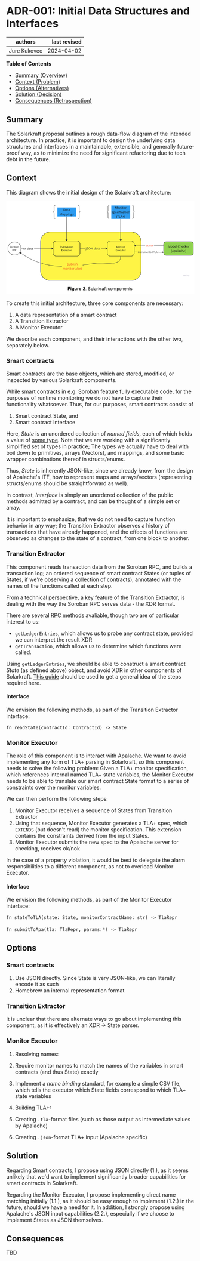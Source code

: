 # ADR-001: Initial Data Structures and Interfaces

| authors                                | last revised    |
| -------------------------------------- | --------------: |
| Jure Kukovec                           | 2024-04-02      |

**Table of Contents**

- [Summary (Overview)](#summary)
- [Context (Problem)](#context)
- [Options (Alternatives)](#options)
- [Solution (Decision)](#solution)
- [Consequences (Retrospection)](#consequences)

## Summary

<!-- Statement to summarize, following the following formula: -->

The Solarkraft proposal outlines a rough data-flow diagram of the intended architecture. 
In practice, it is important to design the underlying data structures and interfaces
in a maintainable, extensible, and generally future-proof way, as to minimize the need for significant refactoring due to tech debt in the future.

## Context

This diagram shows the initial design of the Solarkraft architecture: 

![diagram](./Solarkraft_components.png) 

To create this initial architecture, three core components are necessary:

1. A data representation of a smart contract
2. A Transition Extractor
3. A Monitor Executor

We describe each component, and their interactions with the other two, separately below.
	
### Smart contracts
Smart contracts are the base objects, which are stored, modified, or inspected by various Solarkraft components.

While smart contracts in e.g. Soroban feature fully executable code, for the purposes of runtime monitoring we do not have to capture their functionality whatsoever. 
Thus, for our purposes, smart contracts consist of 

1. Smart contract State, and
2. Smart contract Interface

Here, _State_ is an unordered collection of _named fields_, each of which holds a value of [some type][types]. Note that we are working with a significantly simplified set of types in practice;
The types we actually have to deal with boil down to primitives, arrays (Vectors), and mappings, and some basic wrapper combinations thereof in structs/enums.

Thus, _State_ is inherently JSON-like, since we already know, from the design of Apalache's ITF, how to represent maps and arrays/vectors (representing structs/enums should be straightforward as well). 

In contrast, _Interface_ is simply an unordered collection of the public methods admitted by a contract, and can be thought of a simple set or array.

It is important to emphasize, that we do not need to capture function behavior in any way; the Transition Extractor observes a history of transactions that have already happened, and the effects of functions are observed as changes to the state of a contract, from one block to another.

### Transition Extractor

This component reads transaction data from the Soroban RPC, and builds a transaction log; an ordered sequence of smart contract States (or tuples of States, if we're observing a collection of contracts), annotated with the names of the functions called at each step.

From a technical perspective, a key feature of the Transition Extractor, is dealing with the way the Soroban RPC serves data - the XDR format.

There are several [RPC methods][RPC] avaliable, though two are of particular interest to us:

- `getLedgerEntries`, which allows us to probe any contract state, provided we can interpret the result XDR
- `getTransaction`, which allows us to determine which functions were called. 
	
Using `getLedgerEntries`, we should be able to construct a smart contract _State_ (as defined above) object, and avoid XDR in other components of Solarkraft. [This guide][RPCguide] should be used to get a general idea of the steps required here.

#### Interface
We envision the following methods, as part of the Transition Extractor interface:

```
fn readState(contractId: ContractId) -> State
```

### Monitor Executor

The role of this component is to interact with Apalache. 
We want to avoid implementing any form of TLA+ parsing in Solarkraft, so this component needs to solve the following problem:
Given a TLA+ monitor specification, which references internal named TLA+ state variables, the Monitor Executor needs to be able to translate our smart contract State format to a series of constraints over the monitor variables.

We can then perform the following steps:

1. Monitor Executor receives a sequence of States from Transition Extractor
2. Using that sequence, Monitor Executor generates a TLA+ spec, which `EXTENDS` (but doesn't read) the monitor specification. This extension contains the constraints derived from the input States.
3. Monitor Executor submits the new spec to the Apalache server for checking, receives ok/nok

In the case of a property violation, it would be best to delegate the alarm responsibilities to a different component, as not to overload Monitor Executor.

#### Interface
We envision the following methods, as part of the Monitor Executor interface:

```
fn stateToTLA(state: State, monitorContractName: str) -> TlaRepr

fn submitToApa(tla: TlaRepr, params:*) -> TlaRepr
```
	
## Options

<!-- Communicate the options considered.
     This records evidence of our circumspection and documents the various alternatives
     considered but not adopted.
-->

### Smart contracts
1. Use JSON directly. Since State is very JSON-like, we can literally encode it as such
2. Homebrew an internal representation format

### Transition Extractor
It is unclear that there are alternate ways to go about implementing this component, as it is effectively an XDR -> State parser.

### Monitor Executor

1. Resolving names:
  
  1. Require monitor names to match the names of the variables in smart contracts (and thus State) exactly
  2. Implement a _name binding_ standard, for example a simple CSV file, which tells the executor which State fields correspond to which TLA+ state variables
2. Building TLA+:

  1. Creating `.tla`-format files (such as those output as intermediate values by Apalache)
  2. Creating `.json`-format TLA+ input (Apalache specific)

## Solution
Regarding Smart contracts, I propose using JSON directly (1.), as it seems unlikely that we'd want to implement significantly broader capabilities for smart contracts in Solarkraft.

Regarding the Monitor Executor, I propose implementing direct name matching initially (1.1.), as it should be easy enough to implement (1.2.) in the future, should we have a need for it.
In addition, I strongly propose using Apalache's JSON input capabilities (2.2.), especially if we choose to implement States as JSON themselves.

## Consequences

<!-- Records the results of the decision over the long term.
     Did it work, not work, was changed, upgraded, etc.
-->

TBD

 
[types]: https://developers.stellar.org/docs/learn/smart-contract-internals/types/custom-types
[RPC]: https://developers.stellar.org/network/soroban-rpc/methods
[RPCguide]: https://developers.stellar.org/docs/smart-contracts/guides/rpc
[gLE]: https://developers.stellar.org/docs/smart-contracts/guides/rpc/retrieve-contract-code-python